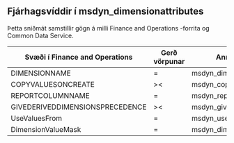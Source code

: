 ## <a name="financial-dimensions-to-msdyn_dimensionattributes"></a>Fjárhagsvíddir í msdyn_dimensionattributes

Þetta sniðmát samstillir gögn á milli Finance and Operations -forrita og Common Data Service.

Svæði í Finance and Operations | Gerð vörpunar | Annar Dynamics 365 reitur | Sjálfgildi
---|---|---|---
DIMENSIONNAME | = | msdyn_dimensionname | 
COPYVALUESONCREATE | >< | msdyn_copyvaluesoncreate | 
REPORTCOLUMNNAME | = | msdyn_reportcolumnname | 
GIVEDERIVEDDIMENSIONSPRECEDENCE | >< | msdyn_givederiveddimensionsprecedence | 
UseValuesFrom | = | msdyn_usevaluesfrom | 
DimensionValueMask | = | msdyn_dimensionvaluemask | 
